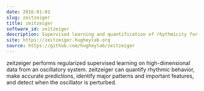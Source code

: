 ```yaml
---
date: 2016-01-01
slug: zeitzeiger
title: zeitzeiger
software_id: zeitzeiger
description: Supervised learning and quantification of rhythmicity for high-dimensional, periodic data
site: https://zeitzeiger.hugheylab.org
source: https://github.com/hugheylab/zeitzeiger
---
```


zeitzeiger performs regularized supervised learning on high-dimensional data from an oscillatory system. zeitzeiger can quantify rhythmic behavior, make accurate predictions, identify major patterns and important features, and detect when the oscillator is perturbed.
